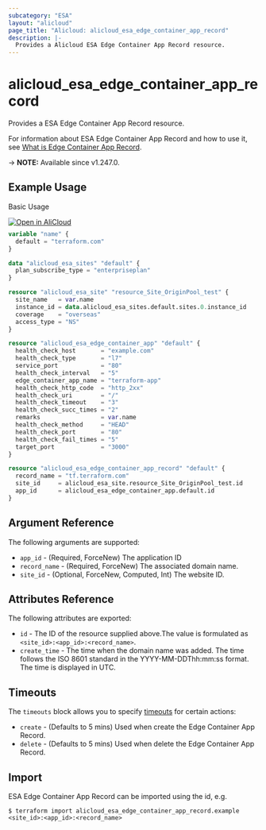 ```yaml
---
subcategory: "ESA"
layout: "alicloud"
page_title: "Alicloud: alicloud_esa_edge_container_app_record"
description: |-
  Provides a Alicloud ESA Edge Container App Record resource.
---
```


# alicloud_esa_edge_container_app_record

Provides a ESA Edge Container App Record resource.



For information about ESA Edge Container App Record and how to use it, see [What is Edge Container App Record](https://next.api.alibabacloud.com/document/ESA/2024-09-10/CreateEdgeContainerAppRecord).

-> **NOTE:** Available since v1.247.0.

## Example Usage

Basic Usage

<div style="display: block;margin-bottom: 40px;"><div class="oics-button" style="float: right;position: absolute;margin-bottom: 10px;">
  <a href="https://api.aliyun.com/terraform?resource=alicloud_esa_edge_container_app_record&exampleId=558722a7-c1d5-adae-7862-dfad05280eb8595c1763&activeTab=example&spm=docs.r.esa_edge_container_app_record.0.558722a7c1&intl_lang=EN_US" target="_blank">
    <img alt="Open in AliCloud" src="https://img.alicdn.com/imgextra/i1/O1CN01hjjqXv1uYUlY56FyX_!!6000000006049-55-tps-254-36.svg" style="max-height: 44px; max-width: 100%;">
  </a>
</div></div>

```terraform
variable "name" {
  default = "terraform.com"
}

data "alicloud_esa_sites" "default" {
  plan_subscribe_type = "enterpriseplan"
}

resource "alicloud_esa_site" "resource_Site_OriginPool_test" {
  site_name   = var.name
  instance_id = data.alicloud_esa_sites.default.sites.0.instance_id
  coverage    = "overseas"
  access_type = "NS"
}

resource "alicloud_esa_edge_container_app" "default" {
  health_check_host       = "example.com"
  health_check_type       = "l7"
  service_port            = "80"
  health_check_interval   = "5"
  edge_container_app_name = "terraform-app"
  health_check_http_code  = "http_2xx"
  health_check_uri        = "/"
  health_check_timeout    = "3"
  health_check_succ_times = "2"
  remarks                 = var.name
  health_check_method     = "HEAD"
  health_check_port       = "80"
  health_check_fail_times = "5"
  target_port             = "3000"
}

resource "alicloud_esa_edge_container_app_record" "default" {
  record_name = "tf.terraform.com"
  site_id     = alicloud_esa_site.resource_Site_OriginPool_test.id
  app_id      = alicloud_esa_edge_container_app.default.id
}
```

## Argument Reference

The following arguments are supported:
* `app_id` - (Required, ForceNew) The application ID
* `record_name` - (Required, ForceNew) The associated domain name.
* `site_id` - (Optional, ForceNew, Computed, Int) The website ID.

## Attributes Reference

The following attributes are exported:
* `id` - The ID of the resource supplied above.The value is formulated as `<site_id>:<app_id>:<record_name>`.
* `create_time` - The time when the domain name was added. The time follows the ISO 8601 standard in the YYYY-MM-DDThh:mm:ss format. The time is displayed in UTC.

## Timeouts

The `timeouts` block allows you to specify [timeouts](https://www.terraform.io/docs/configuration-0-11/resources.html#timeouts) for certain actions:
* `create` - (Defaults to 5 mins) Used when create the Edge Container App Record.
* `delete` - (Defaults to 5 mins) Used when delete the Edge Container App Record.

## Import

ESA Edge Container App Record can be imported using the id, e.g.

```shell
$ terraform import alicloud_esa_edge_container_app_record.example <site_id>:<app_id>:<record_name>
```